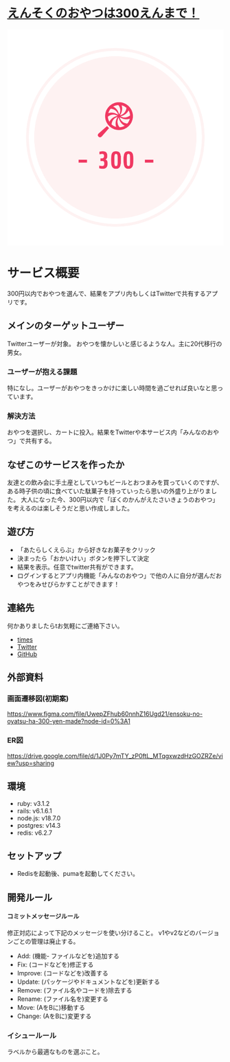 # [えんそくのおやつは300えんまで！](https://oyatsu300.com/)

![えんそくのおやつは300えんまで！](app/assets/images/logo_transparent_ogp.png)

# サービス概要
300円以内でおやつを選んで、結果をアプリ内もしくはTwitterで共有するアプリです。

## メインのターゲットユーザー
Twitterユーザーが対象。
おやつを懐かしいと感じるような人。主に20代移行の男女。

### ユーザーが抱える課題
特になし。ユーザーがおやつをきっかけに楽しい時間を過ごせれば良いなと思っています。

### 解決方法
おやつを選択し、カートに投入。結果をTwitterや本サービス内「みんなのおやつ」で共有する。

## なぜこのサービスを作ったか
友達との飲み会に手土産としていつもビールとおつまみを買っていくのですが、ある時子供の頃に食べていた駄菓子を持っていったら思いの外盛り上がりました。
大人になった今、300円以内で「ぼくのかんがえたさいきょうのおやつ」を考えるのは楽しそうだと思い作成しました。

## 遊び方
- 「あたらしくえらぶ」から好きなお菓子をクリック
- 決まったら「おかいけい」ボタンを押下して決定
- 結果を表示。任意でtwitter共有ができます。
- ログインするとアプリ内機能「みんなのおやつ」で他の人に自分が選んだおやつをみせびらかすことができます！

## 連絡先
何かありましたらtお気軽にご連絡下さい。
- [times](https://chat.runteq.jp/runteq/channels/times_yamada_takatoshi)
- [Twitter](https://twitter.com/moyazine)
- [GitHub](https://github.com/TakatoshiYamada/oyatsu300)

## 外部資料
### 画面遷移図(初期案)
https://www.figma.com/file/UwepZFhub60nnhZ16Ugd21/ensoku-no-oyatsu-ha-300-yen-made?node-id=0%3A1

### ER図
https://drive.google.com/file/d/1J0Py7mTY_zP0ftL_MTqgxwzdHzGOZRZe/view?usp=sharing

## 環境
- ruby: v3.1.2
- rails: v6.1.6.1
- node.js: v18.7.0
- postgres: v14.3
- redis: v6.2.7

## セットアップ
- Redisを起動後、pumaを起動してください。

## 開発ルール
#### コミットメッセージルール
修正対応によって下記のメッセージを使い分けること。
v1やv2などのバージョンごとの管理は廃止する。

- Add:     (機能- ファイルなどを)追加する
- Fix:     (コードなどを)修正する
- Improve: (コードなどを)改善する
- Update:  (パッケージやドキュメントなどを)更新する
- Remove:  (ファイル名やコードを)除去する
- Rename:  (ファイル名を)変更する
- Move:    (AをBに)移動する
- Change:  (AをBに)変更する

### イシュールール
ラベルから最適なものを選ぶこと。
